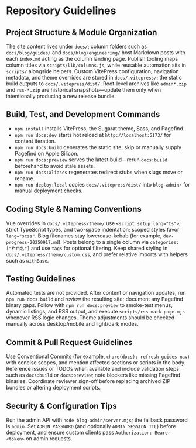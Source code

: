 # Repository Guidelines

## Project Structure & Module Organization
The site content lives under `docs/`; column folders such as `docs/blog/guides/` and `docs/blog/engineering/` host Markdown posts with each `index.md` acting as the column landing page. Publish tooling maps column titles via `scripts/lib/columns.js`, while reusable automation sits in `scripts/` alongside helpers. Custom VitePress configuration, navigation metadata, and theme overrides are stored in `docs/.vitepress/`; the static build outputs to `docs/.vitepress/dist/`. Root-level archives like `admin*.zip` and `rss-*.zip` are historical snapshots—update them only when intentionally producing a new release bundle.

## Build, Test, and Development Commands
- `npm install` installs VitePress, the Sugarat theme, Sass, and Pagefind.
- `npm run docs:dev` starts hot reload at `http://localhost:5173/` for content iteration.
- `npm run docs:build` generates the static site; skip or manually supply Pagefind on Apple Silicon.
- `npm run docs:preview` serves the latest build—rerun `docs:build` beforehand to avoid stale assets.
- `npm run docs:aliases` regenerates redirect stubs when slugs move or rename.
- `npm run deploy:local` copies `docs/.vitepress/dist/` into `blog-admin/` for manual deployment checks.

## Coding Style & Naming Conventions
Vue overrides in `docs/.vitepress/theme/` use `<script setup lang="ts">`, strict TypeScript types, and two-space indentation; scoped styles favor `lang="scss"`. Blog filenames stay lowercase-kebab (for example, `dev-progress-20250917.md`). Posts belong to a single column via `categories: ["栏目名"]` and use `tags` for optional filtering. Keep shared styling in `docs/.vitepress/theme/custom.css`, and prefer relative imports with helpers such as `withBase`.

## Testing Guidelines
Automated tests are not provided. After content or navigation updates, run `npm run docs:build` and review the resulting site; document any Pagefind binary gaps. Follow with `npm run docs:preview` to smoke-test menus, dynamic listings, and RSS output, and execute `scripts/rss-mark-page.mjs` whenever RSS logic changes. Theme adjustments should be checked manually across desktop/mobile and light/dark modes.

## Commit & Pull Request Guidelines
Use Conventional Commits (for example, `chore(docs): refresh guides nav`) with concise scopes, and mention affected sections or scripts in the body. Reference issues or TODOs when available and include validation steps such as `docs:build` or `docs:preview`; note blockers like missing Pagefind binaries. Coordinate reviewer sign-off before replacing archived ZIP bundles or altering deployment scripts.

## Security & Configuration Tips
Run the admin API with `node blog-admin/server.mjs`; the fallback password is `admin`. Set `ADMIN_PASSWORD` (and optionally `ADMIN_SESSION_TTL`) before deployment, and ensure custom clients pass `Authorization: Bearer <token>` on admin requests.
